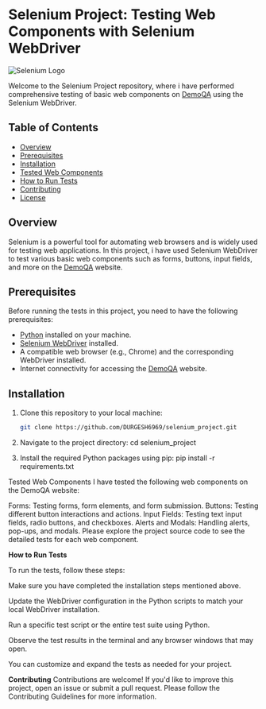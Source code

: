 # Selenium Project: Testing Web Components with Selenium WebDriver

![Selenium Logo](https://www.selenium.dev/images/selenium_logo_large.png)

Welcome to the Selenium Project repository, where i have performed comprehensive testing of basic web components on [DemoQA](https://demoqa.com) using the Selenium WebDriver.

## Table of Contents

- [Overview](#overview)
- [Prerequisites](#prerequisites)
- [Installation](#installation)
- [Tested Web Components](#tested-web-components)
- [How to Run Tests](#how-to-run-tests)
- [Contributing](#contributing)
- [License](#license)

## Overview

Selenium is a powerful tool for automating web browsers and is widely used for testing web applications. In this project, i have used Selenium WebDriver to test various basic web components such as forms, buttons, input fields, and more on the [DemoQA](https://demoqa.com) website.

## Prerequisites

Before running the tests in this project, you need to have the following prerequisites:

- [Python](https://www.python.org/) installed on your machine.
- [Selenium WebDriver](https://www.selenium.dev/documentation/en/webdriver/) installed.
- A compatible web browser (e.g., Chrome) and the corresponding WebDriver installed.
- Internet connectivity for accessing the [DemoQA](https://demoqa.com) website.

## Installation

1. Clone this repository to your local machine:
   ```bash
   git clone https://github.com/DURGESH6969/selenium_project.git
2. Navigate to the project directory:
 cd selenium_project

3. Install the required Python packages using pip:
 pip install -r requirements.txt

Tested Web Components
I have tested the following web components on the DemoQA website:

Forms: Testing forms, form elements, and form submission.
Buttons: Testing different button interactions and actions.
Input Fields: Testing text input fields, radio buttons, and checkboxes.
Alerts and Modals: Handling alerts, pop-ups, and modals.
Please explore the project source code to see the detailed tests for each web component.

**How to Run Tests**

To run the tests, follow these steps:

Make sure you have completed the installation steps mentioned above.

Update the WebDriver configuration in the Python scripts to match your local WebDriver installation.

Run a specific test script or the entire test suite using Python.

Observe the test results in the terminal and any browser windows that may open.

You can customize and expand the tests as needed for your project.

**Contributing**
Contributions are welcome! If you'd like to improve this project, open an issue or submit a pull request. Please follow the Contributing Guidelines for more information.



